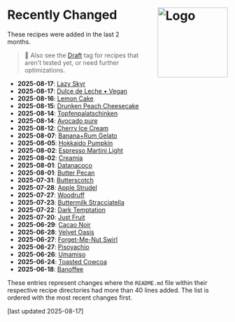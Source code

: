 # Recently Changed<img style="float: right; margin-left: 1.5em;" width=160 alt="Logo" src="/ice-creamery/info/logo-changed.png" />
<!--
1. git log --since="2 months ago" --pretty=format:"%H %ad %s" --date=short --numstat recipes >history.txt
2. add "history.txt" as a source to NotebookLM (via "Upload")
3. paste the prompt:

use the "history.txt" source which has this format: records are lines separated by an empty line;
1st line is Commit SHA, Commit date, and Commit message;
the other lines hold the number of added and deleted lines for each file changed in the commit,
which can be used to infer the changeset size, followed by the path of the file.

list the names of the directory under "recipes" for all changes of "README.md" files
that have at least one record with more than 40 lines added. sort the list by the date in descending order,
and include the date as the first field, in bold text.
leave out the text " (Deluxe)" in the visible directory name.
link the directory name using Markdown format, with the URL prefix
"/ice-creamery/" followed by the first letter of the name as a 2nd path component,
and finally followed by the FULL original directory name. url-encode that link.
put the number of added lines into a HTML comment after the link, in the format "added NNN lines".
-->

These recipes were added in the last 2 months.

> 👀 Also see the [Draft](https://jhermann.github.io/ice-creamery/tags/#tag:draft) tag for recipes that aren't tested yet, or need further optimizations.

*   **2025-08-17**: [Lazy Skyr](/ice-creamery/L/Lazy%20Skyr%20%28Deluxe%29) <!-- added 78 lines -->
*   **2025-08-17**: [Dulce de Leche • Vegan](/ice-creamery/D/Dulce%20de%20Leche%20%E2%80%A2%20Vegan%20%28Deluxe%29) <!-- added 41 lines -->
*   **2025-08-16**: [Lemon Cake](/ice-creamery/L/Lemon%20Cake%20%28Deluxe%29) <!-- added 73 lines -->
*   **2025-08-15**: [Drunken Peach Cheesecake](/ice-creamery/D/Drunken%20Peach%20Cheesecake%20%28Deluxe%29) <!-- added 81 lines -->
*   **2025-08-14**: [Topfenpalatschinken](/ice-creamery/T/Topfenpalatschinken%20%28Deluxe%29) <!-- added 90 lines -->
*   **2025-08-14**: [Avocado pure](/ice-creamery/A/Avocado%20pure%20%28Deluxe%29) <!-- added 71 lines -->
*   **2025-08-12**: [Cherry Ice Cream](/ice-creamery/C/Cherry%20Ice%20Cream%20%28Deluxe%29) <!-- added 44 lines -->
*   **2025-08-07**: [Banana+Rum Gelato](/ice-creamery/B/Banana%2BRum%20Gelato%20%28Deluxe%29) <!-- added 73 lines -->
*   **2025-08-05**: [Hokkaido Pumpkin](/ice-creamery/H/Hokkaido%20Pumpkin%20%28Deluxe%29) <!-- added 90 lines -->
*   **2025-08-02**: [Espresso Martini Light](/ice-creamery/E/Espresso%20Martini%20Light%20%28Deluxe%29) <!-- added 80 lines -->
*   **2025-08-02**: [Creamia](/ice-creamery/C/Creamia%20%28Deluxe%29) <!-- added 76 lines -->
*   **2025-08-01**: [Datanacoco](/ice-creamery/D/Datanacoco%20%28Deluxe%29) <!-- added 80 lines -->
*   **2025-08-01**: [Butter Pecan](/ice-creamery/B/Butter%20Pecan%20%28Deluxe%29) <!-- added 89 lines -->
*   **2025-07-31**: [Butterscotch](/ice-creamery/B/Butterscotch%20%28Deluxe%29) <!-- added 82 lines -->
*   **2025-07-28**: [Apple Strudel](/ice-creamery/A/Apple%20Strudel%20%28Deluxe%29) <!-- added 79 lines -->
*   **2025-07-27**: [Woodruff](/ice-creamery/W/Woodruff%20%28Deluxe%29) <!-- added 81 lines -->
*   **2025-07-23**: [Buttermilk Stracciatella](/ice-creamery/B/Buttermilk%20Stracciatella%20%28Deluxe%29) <!-- added 84 lines -->
*   **2025-07-22**: [Dark Temptation](/ice-creamery/D/Dark%20Temptation%20%28Deluxe%29) <!-- added 89 lines -->
*   **2025-07-20**: [Just Fruit](/ice-creamery/J/Just%20Fruit%20%28Deluxe%29) <!-- added 92 lines -->
*   **2025-06-29**: [Cacao Noir](/ice-creamery/C/Cacao%20Noir%20%28Deluxe%29) <!-- added 79 lines -->
*   **2025-06-28**: [Velvet Oasis](/ice-creamery/V/Velvet%20Oasis%20%28Deluxe%29) <!-- added 81 lines -->
*   **2025-06-27**: [Forget-Me-Nut Swirl](/ice-creamery/F/Forget-Me-Nut%20Swirl) <!-- added 45 lines -->
*   **2025-06-27**: [Pisoyachio](/ice-creamery/P/Pisoyachio%20%28Deluxe%29) <!-- added 87 lines -->
*   **2025-06-26**: [Umamiso](/ice-creamery/U/Umamiso%20%28Deluxe%29) <!-- added 67 lines -->
*   **2025-06-24**: [Toasted Cowcoa](/ice-creamery/T/Toasted%20Cowcoa%20%28Deluxe%29) <!-- added 74 lines -->
*   **2025-06-18**: [Banoffee](/ice-creamery/B/Banoffee%20%28Deluxe%29) <!-- added 84 lines -->

These entries represent changes where the `README.md` file within their respective recipe directories
had more than 40 lines added. The list is ordered with the most recent changes first.

[last updated 2025-08-17]
